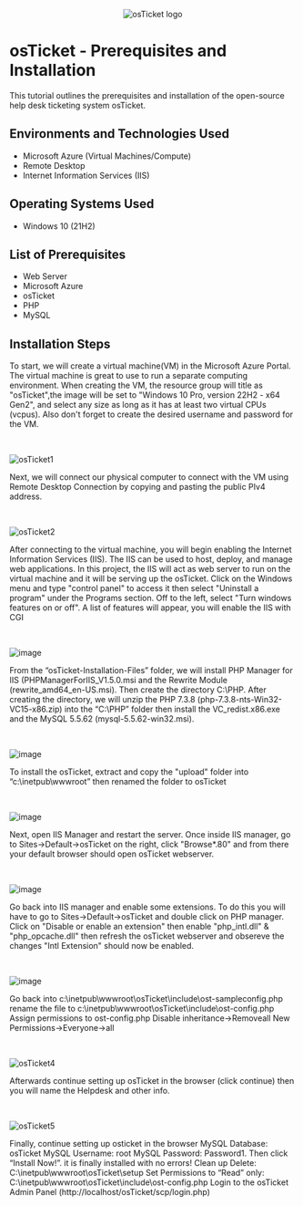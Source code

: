 
<p align="center">
<img src="https://i.imgur.com/Clzj7Xs.png" alt="osTicket logo"/>
</p>

<h1>osTicket - Prerequisites and Installation</h1>
This tutorial outlines the prerequisites and installation of the open-source help desk ticketing system osTicket.<br />



<h2>Environments and Technologies Used</h2>

- Microsoft Azure (Virtual Machines/Compute)
- Remote Desktop
- Internet Information Services (IIS)

<h2>Operating Systems Used </h2>

- Windows 10</b> (21H2)

<h2>List of Prerequisites</h2>

- Web Server
- Microsoft Azure
- osTicket
- PHP
- MySQL

<h2>Installation Steps</h2>

<p>
To start, we will create a virtual machine(VM) in the Microsoft Azure Portal. The virtual machine is great to use to run a separate computing environment. When creating the VM, the resource group will title as "osTicket",the image will be set to "Windows 10 Pro, version 22H2 - x64 Gen2", and select any size as long as it has at least two virtual CPUs (vcpus). Also don't forget to create the desired username and password for the VM.
</p>
<br />

![osTicket1](https://github.com/user-attachments/assets/f08cc012-ea1b-433f-a163-47735140312c)


<p>
Next, we will connect our physical computer to connect with the VM using Remote Desktop Connection by copying and pasting the public PIv4 address.
</p>
<br />

![osTicket2](https://github.com/user-attachments/assets/9a40e320-9440-4a66-98b7-893889c68875)



<p>
After connecting to the virtual machine, you will begin enabling the Internet Information Services (IIS). The IIS can be used to host, deploy, and manage web applications. In this project, the IIS will act as web server to run on the virtual machine and it will be serving up the osTicket. Click on the Windows menu and type "control panel" to access it then select "Uninstall a program" under the Programs section. Off to the left, select "Turn windows features on or off". A list of features will appear, you will enable the IIS with CGI
</p>
<br />

![image](https://github.com/user-attachments/assets/2378df14-d711-4ec4-bfb2-ace2f053ab70)



<p>
From the “osTicket-Installation-Files” folder, we will install PHP Manager for IIS (PHPManagerForIIS_V1.5.0.msi and the Rewrite Module (rewrite_amd64_en-US.msi). Then create the directory C:\PHP. After creating the directory, we will unzip the PHP 7.3.8 (php-7.3.8-nts-Win32-VC15-x86.zip) into the “C:\PHP” folder then install the VC_redist.x86.exe and the MySQL 5.5.62 (mysql-5.5.62-win32.msi).   
</p>
<br /> 

![image](https://github.com/user-attachments/assets/693b975f-3b29-46ff-89b0-4abd71a3e67b) 



<p>
To install the osTicket, extract and copy the "upload" folder into  “c:\inetpub\wwwroot” then renamed the folder to osTicket
</p> 
<br /> 

![image](https://github.com/user-attachments/assets/e62aafbf-094b-48cf-83bb-89db3ed7b659) 



<p>
 Next, open IIS Manager and restart the server. Once inside IIS manager, go to Sites->Default->osTicket on the right, click "Browse*.80" and from there your default browser should open osTicket webserver.  
</p> 
<br /> 

![image](https://github.com/user-attachments/assets/629df2b0-8f72-4e47-8db7-e59d35922400) 



<p>
Go back into IIS manager and enable some extensions. To do this you will have to go to Sites->Default->osTicket and double click on PHP manager. Click on "Disable or enable an extension" then enable "php_intl.dll" & "php_opcache.dll" then refresh the osTicket webserver and obsereve the changes "Intl Extension" should now be enabled. 
</p> 
<br /> 

![image](https://github.com/user-attachments/assets/c739e267-8109-4ec5-83c4-a26d951cac12) 



<p>
Go back into c:\inetpub\wwwroot\osTicket\include\ost-sampleconfig.php rename the file to c:\inetpub\wwwroot\osTicket\include\ost-config.php Assign permissions to ost-config.php Disable inheritance->Removeall New Permissions->Everyone->all
</p> 
<br /> 

![osTicket4](https://github.com/user-attachments/assets/441cd9a4-bf41-48b1-bd4e-70cb75294838) 



<p>
Afterwards continue setting up osTicket in the browser (click continue) then you will name the Helpdesk and other info. 
</p> 
<br /> 

![osTicket5](https://github.com/user-attachments/assets/18733e94-a506-40ce-aa8f-a5c12e6deb52) 




<p>
Finally, continue setting up osticket in the browser MySQL Database: osTicket MySQL Username: root MySQL Password: Password1. Then click “Install Now!”. it is finally installed with no errors! Clean up Delete: C:\inetpub\wwwroot\osTicket\setup Set Permissions to “Read” only: C:\inetpub\wwwroot\osTicket\include\ost-config.php Login to the osTicket Admin Panel (http://localhost/osTicket/scp/login.php)
</p>

